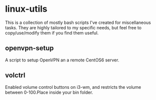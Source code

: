 # linux-utils
This is a collection of mostly bash scripts I've created for miscellaneous tasks. They are highly tailored to my specific needs, but feel free to copy/use/modify them if you find them useful.

## openvpn-setup
A script to setup OpenVPN an a remote CentOS6 server.

## volctrl
Enabled volume control buttons on i3-wm, and restricts the volume between 0-100.Place inside your bin folder.
